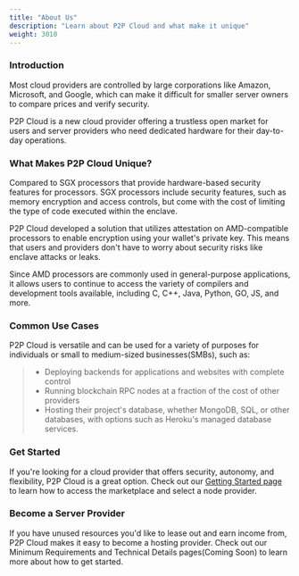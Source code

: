 ```yaml
---
title: "About Us"
description: "Learn about P2P Cloud and what make it unique"
weight: 3010
---
```

### Introduction


Most cloud providers are controlled by large corporations like Amazon, Microsoft, and Google, which can make it difficult for smaller server owners to compare prices and verify security. 


P2P Cloud is a new cloud provider offering a trustless open market for users and server providers who need dedicated hardware for their day-to-day operations.

### What Makes P2P Cloud Unique?

Compared to SGX processors that provide hardware-based security features for processors. SGX processors include security features, such as memory encryption and access controls, but come with the cost of limiting the type of code executed within the enclave.

P2P Cloud developed a solution that utilizes attestation on AMD-compatible processors to enable encryption using your wallet's private key. This means that users and providers don't have to worry about security risks like enclave attacks or leaks. 

Since AMD processors are commonly used in general-purpose applications, it allows users to continue to access the variety of compilers and development tools available, including C, C++, Java, Python, GO, JS, and more.

### Common Use Cases

P2P Cloud is versatile and can be used for a variety of purposes for individuals or small to medium-sized businesses(SMBs), such as:
> -   Deploying backends for applications and websites with complete control
> -   Running blockchain RPC nodes at a fraction of the cost of other providers
> -   Hosting their project's database, whether  MongoDB, SQL, or other databases, with options such as Heroku's managed database services.

### Get Started
If you're looking for a cloud provider that offers security, autonomy, and flexibility, P2P Cloud is a great option. Check out our [Getting Started page](/docs/overview/getting-started/) to learn how to access the marketplace and select a node provider.

### Become a Server Provider

If you have unused resources you'd like to lease out and earn income from, P2P Cloud makes it easy to become a hosting provider. Check out our Minimum Requirements and Technical Details pages(Coming Soon) to learn more about how to get started.

